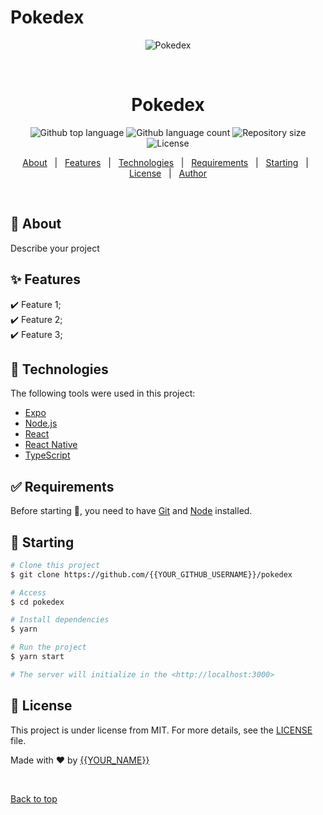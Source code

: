 # Pokedex
<div align="center" id="top"> 
  <img src="https://w7.pngwing.com/pngs/363/696/png-transparent-pokemon-go-computer-icons-psyduck-pokemon-go.png" alt="Pokedex" />

  &#xa0;

  <!-- <a href="https://pokedex.netlify.app">Demo</a> -->
</div>

<h1 align="center">Pokedex</h1>

<p align="center">
  <img alt="Github top language" src="https://img.shields.io/github/languages/top/{{YOUR_GITHUB_USERNAME}}/pokedex?color=56BEB8">

  <img alt="Github language count" src="https://img.shields.io/github/languages/count/{{YOUR_GITHUB_USERNAME}}/pokedex?color=56BEB8">

  <img alt="Repository size" src="https://img.shields.io/github/repo-size/{{YOUR_GITHUB_USERNAME}}/pokedex?color=56BEB8">

  <img alt="License" src="https://img.shields.io/github/license/{{YOUR_GITHUB_USERNAME}}/pokedex?color=56BEB8">

  <!-- <img alt="Github issues" src="https://img.shields.io/github/issues/{{YOUR_GITHUB_USERNAME}}/pokedex?color=56BEB8" /> -->

  <!-- <img alt="Github forks" src="https://img.shields.io/github/forks/{{YOUR_GITHUB_USERNAME}}/pokedex?color=56BEB8" /> -->

  <!-- <img alt="Github stars" src="https://img.shields.io/github/stars/{{YOUR_GITHUB_USERNAME}}/pokedex?color=56BEB8" /> -->
</p>

<!-- Status -->

<!-- <h4 align="center"> 
	🚧  Pokedex 🚀 Under construction...  🚧
</h4> 

<hr> -->

<p align="center">
  <a href="#dart-about">About</a> &#xa0; | &#xa0; 
  <a href="#sparkles-features">Features</a> &#xa0; | &#xa0;
  <a href="#rocket-technologies">Technologies</a> &#xa0; | &#xa0;
  <a href="#white_check_mark-requirements">Requirements</a> &#xa0; | &#xa0;
  <a href="#checkered_flag-starting">Starting</a> &#xa0; | &#xa0;
  <a href="#memo-license">License</a> &#xa0; | &#xa0;
  <a href="https://github.com/{{YOUR_GITHUB_USERNAME}}" target="_blank">Author</a>
</p>

<br>

## :dart: About ##

Describe your project

## :sparkles: Features ##

:heavy_check_mark: Feature 1;\
:heavy_check_mark: Feature 2;\
:heavy_check_mark: Feature 3;

## :rocket: Technologies ##

The following tools were used in this project:

- [Expo](https://expo.io/)
- [Node.js](https://nodejs.org/en/)
- [React](https://pt-br.reactjs.org/)
- [React Native](https://reactnative.dev/)
- [TypeScript](https://www.typescriptlang.org/)

## :white_check_mark: Requirements ##

Before starting :checkered_flag:, you need to have [Git](https://git-scm.com) and [Node](https://nodejs.org/en/) installed.

## :checkered_flag: Starting ##

```bash
# Clone this project
$ git clone https://github.com/{{YOUR_GITHUB_USERNAME}}/pokedex

# Access
$ cd pokedex

# Install dependencies
$ yarn

# Run the project
$ yarn start

# The server will initialize in the <http://localhost:3000>
```

## :memo: License ##

This project is under license from MIT. For more details, see the [LICENSE](LICENSE.md) file.


Made with :heart: by <a href="https://github.com/{{YOUR_GITHUB_USERNAME}}" target="_blank">{{YOUR_NAME}}</a>

&#xa0;

<a href="#top">Back to top</a>
